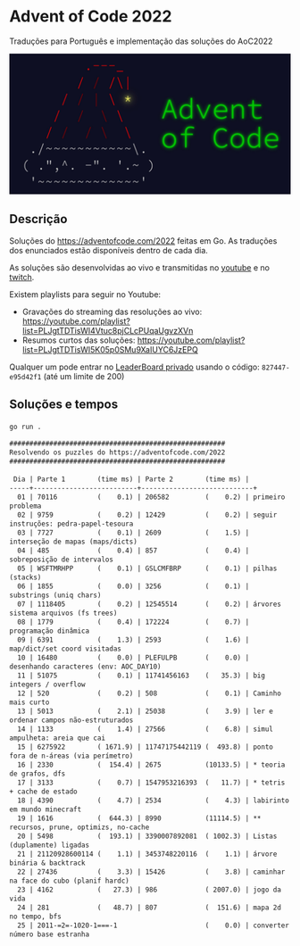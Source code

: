 # Advent of Code 2022

Traduções para Português e implementação das soluções do AoC2022

![Advent Of Code](./aoc.jpeg)

## Descrição

Soluções do https://adventofcode.com/2022 feitas em Go.
As traduções dos enunciados estão disponíveis dentro de cada dia.

As soluções são desenvolvidas ao vivo e transmitidas no
[youtube](https://youtube.com/@tcarreira) e no
[twitch](https://twitch.tv/tcarreira).

Existem playlists para seguir no Youtube:
- Gravações do streaming das resoluções ao vivo: https://youtube.com/playlist?list=PLJgtTDTisWI4Vtuc8pjCLcPUqaUgvzXVn
- Resumos curtos das soluções: https://youtube.com/playlist?list=PLJgtTDTisWI5K05p0SMu9XaIUYC6JzEPQ

Qualquer um pode entrar no [LeaderBoard privado](https://adventofcode.com/2022/leaderboard/private) usando o código: `827447-e95d42f1` (até um limite de 200)


## Soluções e tempos

`go run .`

<!-- ci:result:start -->
```
######################################################
Resolvendo os puzzles do https://adventofcode.com/2022
######################################################

 Dia | Parte 1        (time ms) | Parte 2        (time ms) |
-----+--------------------------+----------------------------+
  01 | 70116          (    0.1) | 206582         (    0.2) | primeiro problema
  02 | 9759           (    0.2) | 12429          (    0.2) | seguir instruções: pedra-papel-tesoura
  03 | 7727           (    0.1) | 2609           (    1.5) | interseção de mapas (maps/dicts)
  04 | 485            (    0.4) | 857            (    0.4) | sobreposição de intervalos
  05 | WSFTMRHPP      (    0.1) | GSLCMFBRP      (    0.1) | pilhas (stacks)
  06 | 1855           (    0.0) | 3256           (    0.1) | substrings (uniq chars)
  07 | 1118405        (    0.2) | 12545514       (    0.2) | árvores sistema arquivos (fs trees)
  08 | 1779           (    0.4) | 172224         (    0.7) | programação dinâmica
  09 | 6391           (    1.3) | 2593           (    1.6) | map/dict/set coord visitadas
  10 | 16480          (    0.0) | PLEFULPB       (    0.0) | desenhando caracteres (env: AOC_DAY10)
  11 | 51075          (    0.1) | 11741456163    (   35.3) | big integers / overflow
  12 | 520            (    0.2) | 508            (    0.1) | Caminho mais curto
  13 | 5013           (    2.1) | 25038          (    3.9) | ler e ordenar campos não-estruturados
  14 | 1133           (    1.4) | 27566          (    6.8) | simul ampulheta: areia que cai
  15 | 6275922        ( 1671.9) | 11747175442119 (  493.8) | ponto fora de n-áreas (via perímetro)
  16 | 2330           (  154.4) | 2675           (10133.5) | * teoria de grafos, dfs
  17 | 3133           (    0.7) | 1547953216393  (   11.7) | * tetris + cache de estado
  18 | 4390           (    4.7) | 2534           (    4.3) | labirinto em mundo minecraft
  19 | 1616           (  644.3) | 8990           (11114.5) | ** recursos, prune, optimizs, no-cache
  20 | 5498           (  193.1) | 3390007892081  ( 1002.3) | Listas (duplamente) ligadas
  21 | 21120928600114 (    1.1) | 3453748220116  (    1.1) | árvore binária & backtrack
  22 | 27436          (    3.3) | 15426          (    3.8) | caminhar na face do cubo (planif hardc)
  23 | 4162           (   27.3) | 986            ( 2007.0) | jogo da vida
  24 | 281            (   48.7) | 807            (  151.6) | mapa 2d no tempo, bfs
  25 | 2011-=2=-1020-1===-1                      (    0.0) | converter número base estranha
```
<!-- ci:result:end -->
